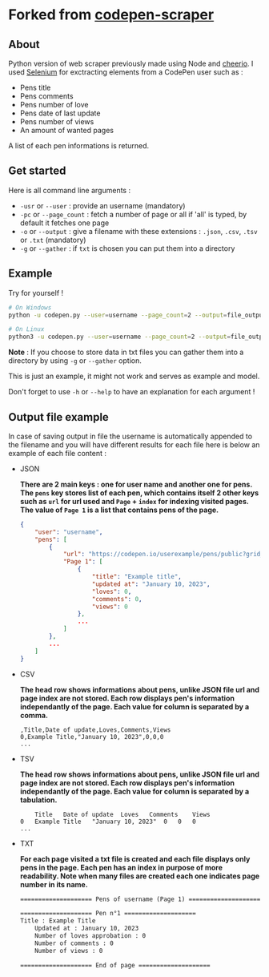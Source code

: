 # Forked from [codepen-scraper](https://github.com/eduardoboucas/codepen-scraper.git)

## About

Python version of web scraper previously made using Node and [cheerio](https://cheerio.js.org/). I used [Selenium](https://www.selenium.dev/) for exctracting elements from a CodePen user such as :

- Pens title
- Pens comments
- Pens number of love
- Pens date of last update
- Pens number of views
- An amount of wanted pages

A list of each pen informations is returned.

## Get started

Here is all command line arguments :

- `-usr` or `--user` : provide an username (mandatory)
- `-pc` or `--page_count` : fetch a number of page or all if 'all' is typed, by default it fetches one page
- `-o` or `--output` : give a filename with these extensions : `.json`, `.csv`, `.tsv` or `.txt` (mandatory)
- `-g` or `--gather` : if `txt` is chosen you can put them into a directory

## Example

Try for yourself !

```bash
# On Windows
python -u codepen.py --user=username --page_count=2 --output=file_output.json
```

```bash
# On Linux
python3 -u codepen.py --user=username --page_count=2 --output=file_output.json
```

**Note** : If you choose to store data in txt files you can gather them into a directory by using `-g` or `--gather` option.

This is just an example, it might not work and serves as example and model.

Don't forget to use `-h` or `--help` to have an explanation for each argument !

## Output file example

In case of saving output in file the username is automatically appended to the filename and you will have different results for each file here is below an example of each file content :

- JSON

    **There are 2 main keys : one for user name and another one for pens. The `pens` key stores list of each pen, which contains itself 2 other keys such as `url` for url used and `Page` + `index` for indexing visited pages. The value of `Page 1` is a list that contains pens of the page.**

    ```json
    {
        "user": "username",
        "pens": [
            {
                "url": "https://codepen.io/userexample/pens/public?grid_type=list",
                "Page 1": [
                    {
                        "title": "Example title",
                        "updated at": "January 10, 2023",
                        "loves": 0,
                        "comments": 0,
                        "views": 0
                    },
                    ...
                ]
            },
            ...
        ]
    }
    ```

- CSV

    **The head row shows informations about pens, unlike JSON file url and page index are not stored. Each row displays pen's information independantly of the page. Each value for column is separated by a comma.**

    ```csv
    ,Title,Date of update,Loves,Comments,Views
    0,Example Title,"January 10, 2023",0,0,0
    ...
    ```

- TSV

    **The head row shows informations about pens, unlike JSON file url and page index are not stored. Each row displays pen's information independantly of the page. Each value for column is separated by a tabulation.**

    ```tsv
        Title   Date of update  Loves   Comments    Views
    0   Example Title   "January 10, 2023"  0   0   0
    ...
    ```

- TXT

    **For each page visited a txt file is created and each file displays only pens in the page. Each pen has an index in purpose of more readability. Note when many files are created each one indicates page number in its name.**

    ```txt
    ==================== Pens of username (Page 1) ====================

    ==================== Pen n°1 ====================
    Title : Example Title
        Updated at : January 10, 2023
        Number of loves approbation : 0
        Number of comments : 0
        Number of views : 0

    ==================== End of page ====================
    ```
